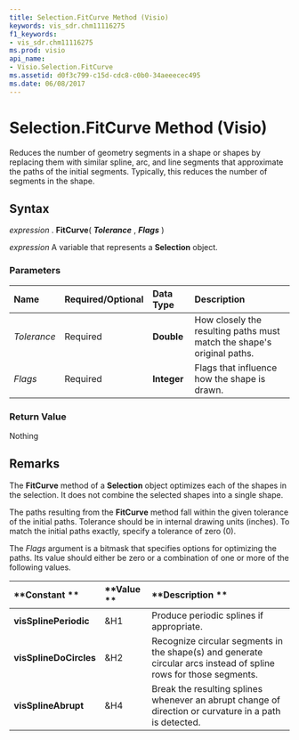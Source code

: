 ```yaml
---
title: Selection.FitCurve Method (Visio)
keywords: vis_sdr.chm11116275
f1_keywords:
- vis_sdr.chm11116275
ms.prod: visio
api_name:
- Visio.Selection.FitCurve
ms.assetid: d0f3c799-c15d-cdc8-c0b0-34aeeecec495
ms.date: 06/08/2017
---
```



# Selection.FitCurve Method (Visio)

Reduces the number of geometry segments in a shape or shapes by replacing them with similar spline, arc, and line segments that approximate the paths of the initial segments. Typically, this reduces the number of segments in the shape.


## Syntax

 _expression_ . **FitCurve**( **_Tolerance_** , **_Flags_** )

 _expression_ A variable that represents a **Selection** object.


### Parameters



|**Name**|**Required/Optional**|**Data Type**|**Description**|
|:-----|:-----|:-----|:-----|
| _Tolerance_|Required| **Double**|How closely the resulting paths must match the shape's original paths.|
| _Flags_|Required| **Integer**|Flags that influence how the shape is drawn.|

### Return Value

Nothing


## Remarks

The  **FitCurve** method of a **Selection** object optimizes each of the shapes in the selection. It does not combine the selected shapes into a single shape.

The paths resulting from the  **FitCurve** method fall within the given tolerance of the initial paths. Tolerance should be in internal drawing units (inches). To match the initial paths exactly, specify a tolerance of zero (0).

The  _Flags_ argument is a bitmask that specifies options for optimizing the paths. Its value should either be zero or a combination of one or more of the following values.



|**Constant **|**Value **|**Description **|
|:-----|:-----|:-----|
| **visSplinePeriodic**|&H1|Produce periodic splines if appropriate.|
| **visSplineDoCircles**|&H2|Recognize circular segments in the shape(s) and generate circular arcs instead of spline rows for those segments.|
| **visSplineAbrupt**|&H4|Break the resulting splines whenever an abrupt change of direction or curvature in a path is detected.|

